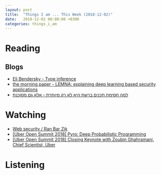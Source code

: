 ```yaml
---
layout: post
title:  "Things I am ... This Week (2018-12-02)"
date:   2018-12-02 00:00:00 +0300
categories: things_i_am
---
```


# Reading  

## Blogs

- [Eli Bendersky - Type inference][eli1]
- [the morning paper - LEMNA: explaining deep learning based security applications][mp1]
- [למה חסימת תכנים ברשת היא לא רק מיותרת - אלא גם מסוכנת][noamr1]

# Watching  

- [Web security / Ran Bar Zik][barzik1]
- [[Uber Open Summit 2018] Pyro: Deep Probabilistic Programming][uber1]
- [[Uber Open Summit 2018] Closing Keynote with Zoubin Ghahramani, Chief Scientist, Uber][uber2]

# Listening  

[eli1]:https://eli.thegreenplace.net/2018/type-inference/
[barzik1]:https://www.youtube.com/watch?time_continue=1551&v=kCoaNTayKEE
[uber1]:https://www.youtube.com/watch?v=aLFJ5ERxt2c
[uber2]:https://www.youtube.com/watch?v=YKrXmRuEBeU
[mp1]:https://blog.acolyer.org/2018/11/30/lemna-explaining-deep-learning-based-security-applications/
[noamr1]:https://tech.b48.club/2018/12/02/internet-filters-are-dangerous.html